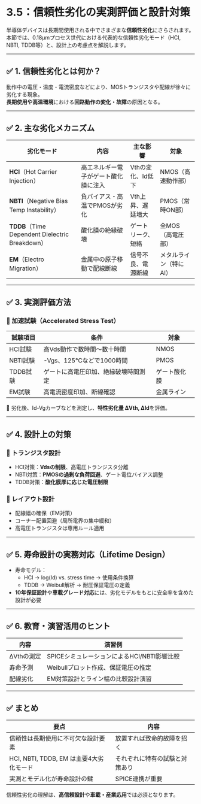 # 3.5：信頼性劣化の実測評価と設計対策

半導体デバイスは長期間使用される中でさまざまな**信頼性劣化**にさらされます。  
本節では、0.18μmプロセス世代における代表的な信頼性劣化モード（HCI, NBTI, TDDB等）と、設計上の考慮点を解説します。

---

## ✅ 1. 信頼性劣化とは何か？

動作中の電圧・温度・電流密度などにより、MOSトランジスタや配線が徐々に劣化する現象。  
**長期使用や高温環境**における**回路動作の変化・故障**の原因となる。

---

## ✅ 2. 主な劣化メカニズム

| 劣化モード | 内容 | 主な影響 | 対象 |
|-------------|------|----------|------|
| **HCI**（Hot Carrier Injection） | 高エネルギー電子がゲート酸化膜に注入 | Vthの変化、Id低下 | NMOS（高速動作部） |
| **NBTI**（Negative Bias Temp Instability） | 負バイアス・高温でPMOSが劣化 | Vth上昇、遅延増大 | PMOS（常時ON部） |
| **TDDB**（Time Dependent Dielectric Breakdown） | 酸化膜の絶縁破壊 | ゲートリーク、短絡 | 全MOS（高電圧部） |
| **EM**（Electro Migration） | 金属中の原子移動で配線断線 | 信号不良、電源断線 | メタルライン（特にAl） |

---

## ✅ 3. 実測評価方法

### 🔹 加速試験（Accelerated Stress Test）

| 試験項目 | 条件 | 対象 |
|----------|------|------|
| HCI試験 | 高Vds動作で数時間～数十時間 | NMOS |
| NBTI試験 | -Vgs、125℃などで1000時間 | PMOS |
| TDDB試験 | ゲートに高電圧印加、絶縁破壊時間測定 | ゲート酸化膜 |
| EM試験 | 高電流密度印加、断線確認 | 金属ライン |

📝 劣化後、Id-Vgカーブなどを測定し、**特性劣化量 ΔVth, ΔId**を評価。

---

## ✅ 4. 設計上の対策

### 🔹 トランジスタ設計

- HCI対策：**Vdsの制限**、高電圧トランジスタ分離
- NBTI対策：**PMOSの過剰な負荷回避**、ゲート電位バイアス調整
- TDDB対策：**酸化膜厚に応じた電圧制限**

### 🔹 レイアウト設計

- 配線幅の確保（EM対策）
- コーナー配置回避（局所電界の集中緩和）
- 高電圧トランジスタは専用ルール適用

---

## ✅ 5. 寿命設計の実務対応（Lifetime Design）

- 寿命モデル：  
  - HCI → log(Id) vs. stress time → 使用条件換算  
  - TDDB → Weibull解析 → 耐圧保証電圧の定義  
- **10年保証設計**や**車載グレード対応**には、劣化モデルをもとに安全率を含めた設計が必要

---

## ✅ 6. 教育・演習活用のヒント

| 内容 | 演習例 |
|------|--------|
| ΔVthの測定 | SPICEシミュレーションによるHCI/NBTI影響比較 |
| 寿命予測 | Weibullプロット作成、保証電圧の推定 |
| 配線劣化 | EM対策設計とライン幅の比較設計演習 |

---

## ✅ まとめ

| 要点 | 内容 |
|------|------|
| 信頼性は長期使用に不可欠な設計要素 | 放置すれば致命的故障を招く |
| HCI, NBTI, TDDB, EM は主要4大劣化モード | それぞれに特有の試験と対策あり |
| 実測とモデル化が寿命設計の鍵 | SPICE連携が重要 |

信頼性劣化の理解は、**高信頼設計**や**車載・産業応用**では必須となります。
